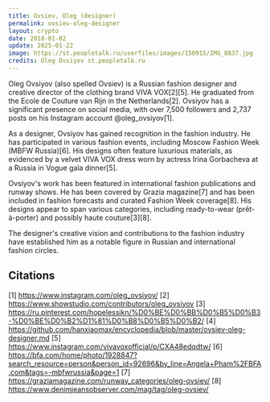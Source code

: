 ```yaml
---
title: Ovsiev, Oleg (designer)
permalink: ovsiev-oleg-designer
layout: crypto
date: 2018-01-02
update: 2025-01-22
image: https://st.peopletalk.ru/userfiles/images/150915/IMG_8837.jpg
credits: Oleg Ovsiyov st.peopletalk.ru
---
```


Oleg Ovsiyov (also spelled Ovsiev) is a Russian fashion designer and creative director of the clothing brand VIVA VOX[2][5]. He graduated from the Ecole de Couture van Rijn in the Netherlands[2]. Ovsiyov has a significant presence on social media, with over 7,500 followers and 2,737 posts on his Instagram account @oleg_ovsiyov[1].

As a designer, Ovsiyov has gained recognition in the fashion industry. He has participated in various fashion events, including Moscow Fashion Week (MBFW Russia)[6]. His designs often feature luxurious materials, as evidenced by a velvet VIVA VOX dress worn by actress Irina Gorbacheva at a Russia in Vogue gala dinner[5].

Ovsiyov's work has been featured in international fashion publications and runway shows. He has been covered by Grazia magazine[7] and has been included in fashion forecasts and curated Fashion Week coverage[8]. His designs appear to span various categories, including ready-to-wear (prêt-à-porter) and possibly haute couture[3][8].

The designer's creative vision and contributions to the fashion industry have established him as a notable figure in Russian and international fashion circles.

## Citations

[1] https://www.instagram.com/oleg_ovsiyov/
[2] https://www.showstudio.com/contributors/oleg_ovsiyov
[3] https://ru.pinterest.com/hopelessikn/%D0%BE%D0%BB%D0%B5%D0%B3-%D0%BE%D0%B2%D1%81%D0%B8%D0%B5%D0%B2/
[4] https://github.com/hanxiaomax/encyclopedia/blob/master/ovsiev-oleg-designer.md
[5] https://www.instagram.com/vivavoxofficial/p/CXA48edqdtw/
[6] https://bfa.com/home/photo/1928847?search_resource=person&person_id=92696&by_line=Angela+Pham%2FBFA.com&tags=-mbfwrussia&page=1
[7] https://graziamagazine.com/runway_categories/oleg-ovsiev/
[8] https://www.denimjeansobserver.com/mag/tag/oleg-ovsiev/
